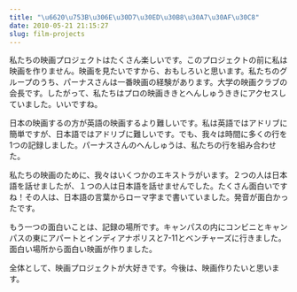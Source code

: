 ```yaml
---
title: "\u6620\u753B\u306E\u30D7\u30ED\u30B8\u30A7\u30AF\u30C8"
date: 2010-05-21 21:15:27
slug: film-projects
---
```

私たちの映画プロジェクトはたくさん楽しいです。このプロジェクトの前に私は映画を作りません。映画を見たいですから、おもしろいと思います。私たちのグループのうち、パーナスさんは一番映画の経験があります。大学の映画クラブの会長です。したがって、私たちはプロの映画ききとへんしゅうききにアクセスしていました。いいですね。

<!--more-->

日本の映画するの方が英語の映画するより難しいです。私は英語ではアドリブに簡単ですが、日本語ではアドリブに難しいです。でも、我々は時間に多くの行を1つの記録しました。パーナスさんのへんしゅうは、私たちの行を組み合わせた。

私たちの映画のために、我々はいくつかのエキストラがいます。２つの人は日本語を話せましたが、１つの人は日本語を話せませんでした。たくさん面白いですね！その人は、日本語の言葉からローマ字まで書いていました。発音が面白かったです。

もう一つの面白いことは、記録の場所です。キャンパスの内にコンビニとキャンパスの東にアパートとインディアナポリスと7-11とベンチャーズに行きました。面白い場所から面白い映画が作りました。

全体として、映画プロジェクトが大好きです。今後は、映画作りたいと思います。
